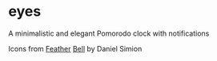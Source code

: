 # eyes

A minimalistic and elegant Pomorodo clock with notifications

Icons from [Feather](https://feathericons.com/)
[Bell](http://soundbible.com/2218-Service-Bell-Help.html) by Daniel Simion
